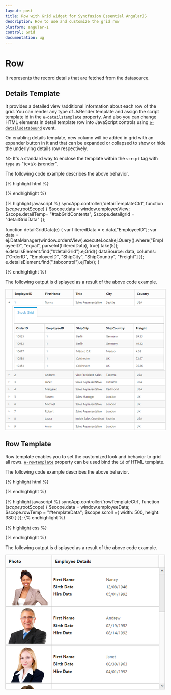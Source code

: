 ```yaml
---
layout: post
title: Row with Grid widget for Syncfusion Essential AngularJS
description: How to use and customize the grid row
platform: angular-1
control: Grid
documentation: ug
--- 
```

# Row

It represents the record details that are fetched from the datasource.

## Details Template

It provides a detailed view /additional information about each row of the grid. You can render any type of JsRender template and assign the script template id in the [`e-detailstemplate`](http://help.syncfusion.com/api/js/ejgrid#members:detailstemplate "detailsTemplate") property. And also you can change HTML elements in detail template row into JavaScript controls using [`e-detailsdatabound`](http://help.syncfusion.com/api/js/ejgrid#events:detailsdatabound "detailsDataBound") event.

On enabling details template, new column will be added in grid with an expander button in it and that can be expanded or collapsed to show or hide the underlying details row respectively.

N> It's a standard way to enclose the template within the `script` tag with `type` as "text/x-jsrender".

The following code example describes the above behavior.

{% highlight html %}
  <body ng-controller="detailTemplateCtrl">
      <div id="Grid" ej-grid e-datasource="data" e-allowpaging="true" e-detailstemplate="detailTemp"  e-detailsdatabound="detailgrid">
        <div e-columns>
            <div e-column e-field="EmployeeID" ></div>
            <div e-column e-field="FirstName" ></div>
            <div e-column e-field="Title" ></div>
            <div e-column e-field="City" ></div>
            <div e-column e-field="Country"></div>
        </div>
    </div>
    <script id="tabGridContents" type="text/x-jsrender">
        <div class="tabcontrol" id="Test">
            <ul>
                <li><a href="#gridTab{{:EmployeeID}}">Stock Grid</a></li>
            </ul>
            <div id="gridTab{{:EmployeeID}}">
                <div id="detailGrid"></div>
            </div>
        </div>
    </script>
{% endhighlight %}

{% highlight javascript %}
      syncApp.controller('detailTemplateCtrl', function ($scope,$rootScope) {
            $scope.data = window.employeeView;
            $scope.detailTemp= "#tabGridContents",
            $scope.detailgrid = "detailGridData"
     });
     
   function detailGridData(e) {
            var filteredData = e.data["EmployeeID"];
            var data = ej.DataManager(window.ordersView).executeLocal(ej.Query().where("EmployeeID", "equal", parseInt(filteredData), true).take(5));
            e.detailsElement.find("#detailGrid").ejGrid({
                dataSource: data,
                columns: ["OrderID", "EmployeeID", "ShipCity", "ShipCountry", "Freight"]
            });
            e.detailsElement.find(".tabcontrol").ejTab();
        }

{% endhighlight %}

The following output is displayed as a result of the above code example.

![](Row_images/Row_img1.png)


## Row Template

Row template enables you to set the customized look and behavior to grid all rows. [`e-rowtemplate`](http://help.syncfusion.com/api/js/ejgrid#members:rowtemplate "rowTemplate") property can be used bind the `id` of HTML template.

The following code example describes the above behavior.

{% highlight html %}
  <div ng-controller="rowTemplateCtrl">
      <div id="Grid" ej-grid e-datasource="data" e-allowscrolling="true" e-rowtemplate="rowTemp" e-scrollsettings="scroll" >
			<div e-columns>
				<div e-column e-field="Photo" e-headertext="Photo" e-width="30"></div>
				<div e-column e-headertext="Employee Details" e-width="70"></div>
			 </div>
		</div>
   </div>
       
<script id="templateData" type="text/x-jsrender">
          <tr>
            <td class="photo">
                <img src="~/../Content/images/Employees/{{:EmployeeID}}.png" alt="{{:EmployeeID}}" />
            </td>
            <td class="details">
                <table class="CardTable" cellpadding="3" cellspacing="2">
                    <colgroup>
                        <col width="50%">
                        <col width="50%">
                    </colgroup>
                    <tbody>
                        <tr>
                            <td class="CardHeader">First Name </td>
                            <td>{{:FirstName}} </td>
                        </tr>
                        <tr>
                            <td class="CardHeader">Birth Date
                            </td>
                            <td>{{:BirthDate}}
                            </td>
                        </tr>
                        <tr>
                            <td class="CardHeader">Hire Date
                            </td>
                            <td>{{:HireDate}}
                            </td>
                        </tr>
                    </tbody>
                </table>
            </td>
        </tr>       
    </script>
 
 {% endhighlight %}

{% highlight javascript %}
       syncApp.controller('rowTemplateCtrl', function ($scope,$rootScope) {
            $scope.data = window.employeeData;
            $scope.rowTemp = "#templateData";
            $scope.scroll ={ width: 500, height: 380 }
        });
  {% endhighlight %}

{% highlight css %}
  <style type="text/css" class="cssStyles">
        .photo img
        {
            width: 130px;
			height: 115px;
        }

        .photo, .details
        {
            border-color: #c4c4c4;
            border-style: solid;
        }

        .photo
        {
            border-width: 1px 0px 0px 0px;
        }

        .details
        {
            border-width: 1px 0px 0px 1px;
        }
		 #RowGrid tbody tr td
        {
            vertical-align: middle;
        }

            .details > table
            {
                width: 100%;
            }

        .CardHeader
        {
            font-weight: bolder;
        }
		td
		{
			padding: 2px 2px 3px 2px;
		}
    </style>

{% endhighlight %}

   
The following output is displayed as a result of the above code example.

![](Row_images/Row_img3.png)
